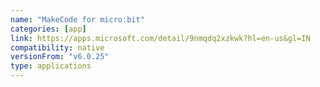 ```yaml
---
name: "MakeCode for micro:bit"
categories: [app]
link: https://apps.microsoft.com/detail/9nmqdq2xzkwk?hl=en-us&gl=IN
compatibility: native
versionFrom: "v6.0.25"
type: applications
---
```


